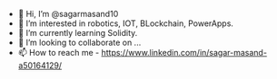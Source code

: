 - 👋 Hi, I’m @sagarmasand10
- 👀 I’m interested in robotics, IOT, BLockchain, PowerApps.
- 🌱 I’m currently learning Solidity.
- 💞️ I’m looking to collaborate on ...
- 📫 How to reach me - https://www.linkedin.com/in/sagar-masand-a50164129/

<!---
sagarmasand10/sagarmasand10 is a ✨ special ✨ repository because its `README.md` (this file) appears on your GitHub profile.
You can click the Preview link to take a look at your changes.
--->
